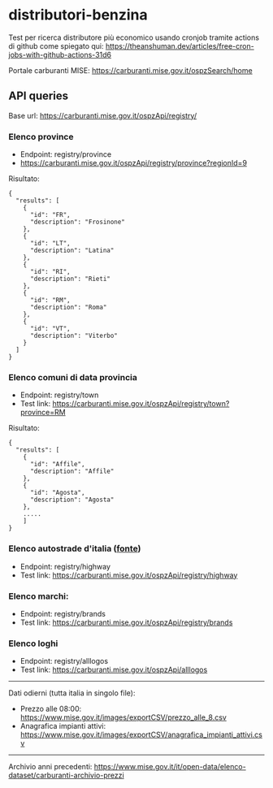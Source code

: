 # distributori-benzina

Test per ricerca distributore più economico usando cronjob tramite actions di github come spiegato qui:  https://theanshuman.dev/articles/free-cron-jobs-with-github-actions-31d6

Portale carburanti MISE: https://carburanti.mise.gov.it/ospzSearch/home

## API queries

Base url: https://carburanti.mise.gov.it/ospzApi/registry/

### Elenco province

- Endpoint: registry/province
- https://carburanti.mise.gov.it/ospzApi/registry/province?regionId=9

Risultato:

```
{
  "results": [
    {
      "id": "FR",
      "description": "Frosinone"
    },
    {
      "id": "LT",
      "description": "Latina"
    },
    {
      "id": "RI",
      "description": "Rieti"
    },
    {
      "id": "RM",
      "description": "Roma"
    },
    {
      "id": "VT",
      "description": "Viterbo"
    }
  ]
}
```

### Elenco comuni di data provincia

 - Endpoint: registry/town
 - Test link:  https://carburanti.mise.gov.it/ospzApi/registry/town?province=RM

Risultato:

```
{
  "results": [
    {
      "id": "Affile",
      "description": "Affile"
    },
    {
      "id": "Agosta",
      "description": "Agosta"
    },
    .....
    ]
}
```

### Elenco autostrade d'italia ([fonte](https://github.com/Pater999/osservaprezzi-carburanti-node/blob/master/src/methods/registry.ts))

- Endpoint: registry/highway
- Test link:  https://carburanti.mise.gov.it/ospzApi/registry/highway

### Elenco marchi:

- Endpoint: registry/brands
- Test link:  https://carburanti.mise.gov.it/ospzApi/registry/brands

### Elenco loghi

- Endpoint: registry/alllogos
- Test link:  https://carburanti.mise.gov.it/ospzApi/alllogos

------------------

Dati odierni (tutta italia in singolo file):

- Prezzo alle 08:00: https://www.mise.gov.it/images/exportCSV/prezzo_alle_8.csv
- Anagrafica impianti attivi: https://www.mise.gov.it/images/exportCSV/anagrafica_impianti_attivi.csv

------------------

Archivio anni precedenti: https://www.mise.gov.it/it/open-data/elenco-dataset/carburanti-archivio-prezzi
